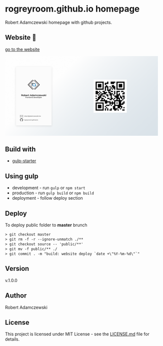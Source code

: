 # rogreyroom.github.io homepage

Robert Adamczewski homepage with github projects.

## Website 🚀

[go to the website](https://rogreyroom.github.io/)

![Robert Adamczewski gitHub ready website screen](public/assets/images/cover.png)

## Build with

- [gulp-starter](https://github.com/rogreyroom/gulp-starter)

## Using gulp

- development - run `gulp` or `npm start`
- production - run `gulp build` or `npm build`
- deployment - follow deploy section

## Deploy

To deploy public folder to **master** brunch

```git
> git checkout master
> git rm -f -r --ignore-unmatch ./**
> git checkout source -- 'public/**'
> git mv -f public/** ./
> git commit . -m "build: website deploy `date +\"%Y-%m-%d\"`"
```

## Version

v.1.0.0

## Author

Robert Adamczewski

## License

This project is licensed under MIT License - see the [LICENSE.md](./LICENSE.md) file for details.
